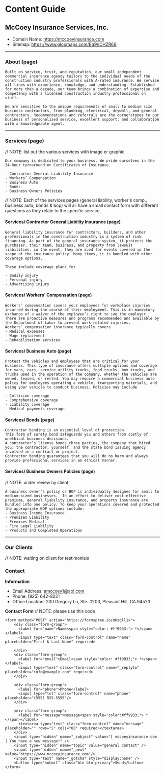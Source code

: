 # Content Guide
## McCoey Insurance Services, Inc.
- Domain Name: https://mccoeyinsurance.com
- Sitemap: https://www.gloomaps.com/Eq9nCHZR66

<hr>

### About (page)
```
Built on service, trust, and reputation, our small independent commercial insurance agency tailors to the individual needs of the construction industry professionals with A-rated insurance. We service all lines with experience, knowledge, and understanding. Established for more than a decade, our team brings a combination of expertise and competency with a licensed construction industry professional on staff.

We are sensitive to the unique requirements of small to medium size business contractors, from plumbing, electrical, drywall, and general contractors. Recommendations and referrals are the cornerstones to our business of personalized service, excellent support, and collaboration with a knowledgeable agent.
```

<hr>

### Services (page)
// NOTE: list out the various services with image or graphic

```
Our company is dedicated to your business. We pride ourselves in the 24-hour turnaround on Certificates of Insurance.

- Contractor General Liability Insurance
- Workers’ Compensation
- Business Auto
- Bonds
- Business Owners Policies
```

// NOTE: Each of the services pages (general liability, worker's comp., business auto, bonds & bop) will all have a small contact form with different questions as they relate to the specific service.

#### Services/ Contractor General Liability Insurance (page)
```
General liability insurance for contractors, builders, and other professionals in the construction industry is a system of risk financing. As part of the general insurance system, it protects the purchaser, their team, business, and property from lawsuit liabilities, in the event, they are sued for events covered in the scope of the insurance policy. Many times, it is bundled with other coverage options.

These include coverage plans for

- Bodily injury
- Personal injury
- Advertising injury
```

#### Services/ Workers’ Compensation (page)
```
Workers’ compensation covers your employees for workplace injuries incurred during the course of their employment. This is in mandatory exchange of a waiver of the employee’s right to sue the employer. There are proactive measures and programs recommended and available by the Department of Labor to prevent work-related injuries.  
Workers’ compensation insurance typically covers
- Medical expenses
- Wage replacement
- Rehabilitation services
```

#### Services/ Business Auto (page)
```
Protect the vehicles and employees that are critical for your business. This type of insurance offers multiple options and coverage for vans, cars, service utility trucks, food trucks, box trucks, and trucks used in the operation of the company, whether the vehicles are owned, leased, or rented. You may require a commercial business auto policy for employees operating a vehicle, transporting materials, and using your vehicle to conduct business. Policies may include

- Collision coverage
- Comprehensive coverage
- Liability coverage
- Medical payments coverage
```

#### Services/ Bonds (page)
```
Contractor bonding is an essential level of protection.
This form of surety bond safeguards you and others from costly of unethical business decisions.
A contractor’s license bonds three parties, the company that hired you, the contractor, yourself, and the state bond issuing agency involved in a contract or project.
Contractor bonding guarantees that you will do no harm and always provide professional services in an ethical manner.
```

#### Services/ Business Owners Policies (page)
// NOTE: under review by client
```
A business owner’s policy or BOP is individually designed for small to medium-sized businesses.  In an effort to deliver cost-effective premiums, general liability insurance, and property insurance are bundled into one policy. To keep your operations covered and protected the appropriate BOP options include:
- Business Income Insurance
- Premises Liability
- Premises Medical
- Fire Legal Liability
- Products and Completed Operations
```
<hr>

### Our Clients
// NOTE: waiting on client for testimonials

### Contact
**Information**
- Email Address: amccoey1@aol.com
- Phone: (925) 642-8221
- Office Location: 200 Gregory Ln, Ste. #203, Pleasant Hill, CA 94523

**Contact Form**
// NOTE: please use this code
```
<form method="POST" action="https://formspree.io/mkzglljx">
    <div class="form-group">
      <label for="name">Name<span style="color: #ff9933;"> *</span></label>
      <input type="text" class="form-control" name="name" placeholder="First & Last Name" required>

    </div>
    <div class="form-group">
      <label for="email">Email<span style="color: #ff9933;"> *</span></label>
      <input type="text" class="form-control" name="_replyto" placeholder="info@example.com" required>
    </div>

    <div class="form-group">
      <label for="phone">Phone</label>
      <input type="tel" class="form-control" name="phone" placeholder="(555) 555-5555"/>
    </div>

    <div class="form-group">
      <label for="message">Message<span style="color:#ff9933;"> *</span></label>
      <textarea type="text" class="form-control" name="message" placeholder="" rows="5" cols="80" required></textarea>
    </div>
    <input type="hidden" name="_subject" value="[ mccoeyinsurance.com ] You have a new message!" />
    <input type="hidden" name="topic" value="general contact" />
    <input type="hidden" name="_next" value="https://www.mccoeyinsurance.com"/>
    <input type="text" name="_gotcha" style="display:none" />
    <button type="submit" class="btn btn-primary">Send</button>
</form>
```
